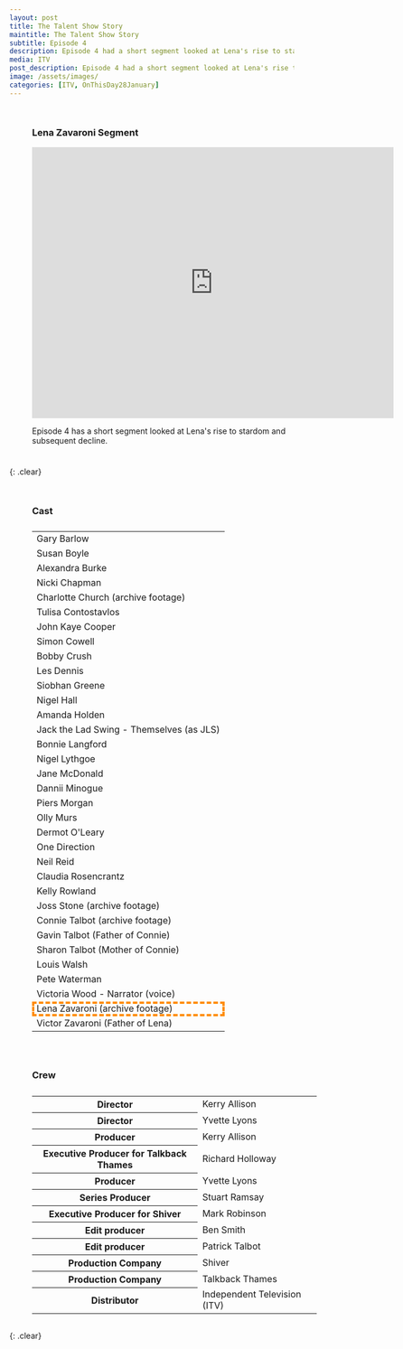 ```yaml
---
layout: post
title: The Talent Show Story
maintitle: The Talent Show Story
subtitle: Episode 4
description: Episode 4 had a short segment looked at Lena's rise to stardom and subsequent decline.
media: ITV
post_description: Episode 4 had a short segment looked at Lena's rise to stardom and subsequent decline.
image: /assets/images/
categories: [ITV, OnThisDay28January]
---
```


<figure class="fig1" id="lena-Zavaroni-segment">
<h3>Lena Zavaroni Segment</h3>
<div class="responsive-video"><iframe width="640px" height="480px" src="https://www.youtube.com/embed/50hgJeHNW58?start=315&rel=0&showinfo=0" frameborder="0" allowfullscreen=""></iframe></div>
<figcaption>
<p>Episode 4 has a short segment looked at Lena's rise to stardom and subsequent decline.</p>
</figcaption>
</figure>

{: .clear}

<figure class="fig2" id="cast">
<figcaption>
<h3>Cast</h3>
</figcaption>
<table>
<tr><td>Gary Barlow</td></tr>
<tr><td>Susan Boyle</td></tr>
<tr><td>Alexandra Burke</td></tr>
<tr><td>Nicki Chapman</td></tr>
<tr><td>Charlotte Church (archive footage)</td></tr>
<tr><td>Tulisa Contostavlos</td></tr>
<tr><td>John Kaye Cooper</td></tr>
<tr><td>Simon Cowell</td></tr>
<tr><td>Bobby Crush</td></tr>
<tr><td>Les Dennis</td></tr>
<tr><td>Siobhan Greene</td></tr>
<tr><td>Nigel Hall</td></tr>
<tr><td>Amanda Holden</td></tr>
<tr><td>Jack the Lad Swing - Themselves (as JLS)</td></tr>
<tr><td>Bonnie Langford</td></tr>
<tr><td>Nigel Lythgoe</td></tr>
<tr><td>Jane McDonald</td></tr>
<tr><td>Dannii Minogue</td></tr>
<tr><td>Piers Morgan</td></tr>
<tr><td>Olly Murs</td></tr>
<tr><td>Dermot O'Leary</td></tr>
<tr><td>One Direction</td></tr>
<tr><td>Neil Reid</td></tr>
<tr><td>Claudia Rosencrantz</td></tr>
<tr><td>Kelly Rowland</td></tr>
<tr><td>Joss Stone (archive footage)</td></tr>
<tr><td>Connie Talbot (archive footage)</td></tr>
<tr><td>Gavin Talbot (Father of Connie)</td></tr>
<tr><td>Sharon Talbot (Mother of Connie)</td></tr>
<tr><td>Louis Walsh</td></tr>
<tr><td>Pete Waterman</td></tr>
<tr><td>Victoria Wood - Narrator (voice)</td></tr>
<tr style="outline: 4px dashed darkorange; outline-offset: -4px;" id="lz"><td>Lena Zavaroni (archive footage)</td></tr>
<tr><td>Victor Zavaroni (Father of Lena)</td></tr>
</table>
</figure>

<figure class="fig3" id="crew">
<figcaption>
<h3>Crew</h3>
</figcaption>
<table>
<tr><th>Director</th><td>Kerry Allison</td></tr>
<tr><th>Director</th><td>Yvette Lyons</td></tr>
<tr><th>Producer</th><td>Kerry Allison</td></tr>
<tr><th>Executive Producer for Talkback Thames</th><td>Richard Holloway</td></tr>
<tr><th>Producer</th><td>Yvette Lyons</td></tr>
<tr><th>Series Producer</th><td>Stuart Ramsay</td></tr>
<tr><th>Executive Producer for Shiver</th><td>Mark Robinson</td></tr>
<tr><th>Edit producer</th><td>Ben Smith</td></tr>
<tr><th>Edit producer</th><td>Patrick Talbot</td></tr>
<tr><th>Production Company</th><td>Shiver</td></tr>
<tr><th>Production Company</th><td>Talkback Thames</td></tr>
<tr><th>Distributor</th><td>Independent Television (ITV)</td></tr>
</table>
</figure>

<br />{: .clear}

<style>
.fig1 {float:left; width:100%;}

.fig2 {float:left; width:49%;}

.fig3 {float:right; width:49%;}

figcaption {float:left; width:100%;}

@media screen and (orientation:portrait) {
.fig2, .fig3 {float:left; width:100%;}
figcaption {float:left; width:100%; margin-bottom: 10px;}
}
</style>

